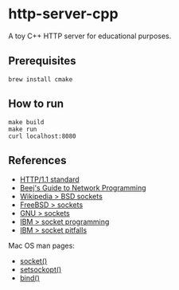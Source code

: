 # http-server-cpp

A toy C++ HTTP server for educational purposes. 


## Prerequisites
```
brew install cmake
```


## How to run
```
make build
make run
curl localhost:8080
```


## References
- [HTTP/1.1 standard](https://datatracker.ietf.org/doc/html/rfc7230)
- [Beej's Guide to Network Programming](http://beej.us/guide/bgnet/html/)
- [Wikipedia > BSD sockets](https://en.wikipedia.org/wiki/Berkeley_sockets)
- [FreeBSD > sockets](https://docs.freebsd.org/en/books/developers-handbook/sockets/) 
- [GNU > sockets](https://www.gnu.org/software/libc/manual/html_node/Sockets.html)
- [IBM > socket programming](https://www.ibm.com/docs/en/i/7.4?topic=communications-socket-programming)
- [IBM > socket pitfalls](https://developer.ibm.com/tutorials/l-sockpit/)

Mac OS man pages:
- [socket()](https://developer.apple.com/library/archive/documentation/System/Conceptual/ManPages_iPhoneOS/man2/socket.2.html#//apple_ref/doc/man/2/socket)
- [setsockopt()](https://developer.apple.com/library/archive/documentation/System/Conceptual/ManPages_iPhoneOS/man2/getsockopt.2.html#//apple_ref/doc/man/2/setsockopt)
- [bind()](https://developer.apple.com/library/archive/documentation/System/Conceptual/ManPages_iPhoneOS/man2/bind.2.html#//apple_ref/doc/man/2/bind)
